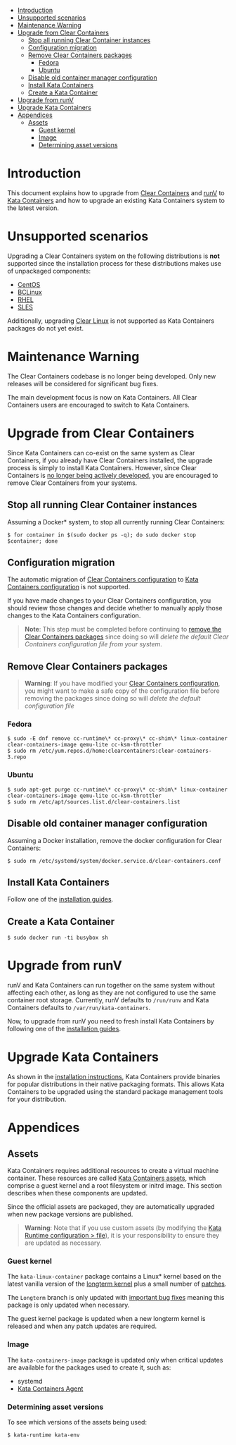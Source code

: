 * [Introduction](#introduction)
* [Unsupported scenarios](#unsupported-scenarios)
* [Maintenance Warning](#maintenance-warning)
* [Upgrade from Clear Containers](#upgrade-from-clear-containers)
    * [Stop all running Clear Container instances](#stop-all-running-clear-container-instances)
    * [Configuration migration](#configuration-migration)
    * [Remove Clear Containers packages](#remove-clear-containers-packages)
        * [Fedora](#fedora)
        * [Ubuntu](#ubuntu)
    * [Disable old container manager configuration](#disable-old-container-manager-configuration)
    * [Install Kata Containers](#install-kata-containers)
    * [Create a Kata Container](#create-a-kata-container)
* [Upgrade from runV](#upgrade-from-runv)
* [Upgrade Kata Containers](#upgrade-kata-containers)
* [Appendices](#appendices)
    * [Assets](#assets)
        * [Guest kernel](#guest-kernel)
        * [Image](#image)
        * [Determining asset versions](#determining-asset-versions)

# Introduction

This document explains how to upgrade from
[Clear Containers](https://github.com/clearcontainers) and [runV](https://github.com/hyperhq/runv) to
[Kata Containers](https://github.com/kata-containers) and how to upgrade an existing
Kata Containers system to the latest version.

# Unsupported scenarios

Upgrading a Clear Containers system on the following distributions is **not**
supported since the installation process for these distributions makes use of
unpackaged components:

- [CentOS](https://github.com/clearcontainers/runtime/blob/master/docs/centos-installation-guide.md)
- [BCLinux](https://github.com/clearcontainers/runtime/blob/master/docs/bclinux-installation-guide.md)
- [RHEL](https://github.com/clearcontainers/runtime/blob/master/docs/rhel-installation-guide.md)
- [SLES](https://github.com/clearcontainers/runtime/blob/master/docs/sles-installation-guide.md)

Additionally, upgrading
[Clear Linux](https://github.com/clearcontainers/runtime/blob/master/docs/clearlinux-installation-guide.md)
is not supported as Kata Containers packages do not yet exist.

# Maintenance Warning

The Clear Containers codebase is no longer being developed. Only new releases
will be considered for significant bug fixes.

The main development focus is now on Kata Containers. All Clear Containers
users are encouraged to switch to Kata Containers.

# Upgrade from Clear Containers

Since Kata Containers can co-exist on the same system as Clear Containers, if
you already have Clear Containers installed, the upgrade process is simply to
install Kata Containers. However, since Clear Containers is
[no longer being actively developed](#maintenance-warning),
you are encouraged to remove Clear Containers from your systems.

## Stop all running Clear Container instances

Assuming a Docker\* system, to stop all currently running Clear Containers:

```
$ for container in $(sudo docker ps -q); do sudo docker stop $container; done
```

## Configuration migration

The automatic migration of
[Clear Containers configuration](https://github.com/clearcontainers/runtime#configuration) to
[Kata Containers configuration](https://github.com/kata-containers/runtime#configuration) is
not supported.

If you have made changes to your Clear Containers configuration, you should
review those changes and decide whether to manually apply those changes to the
Kata Containers configuration.

> **Note**: This step must be completed before continuing to
> [remove the Clear Containers packages](#remove-clear-containers-packages) since doing so will
> *delete the default Clear Containers configuration file from your system*.

## Remove Clear Containers packages

> **Warning**: If you have modified your
> [Clear Containers configuration](https://github.com/clearcontainers/runtime#configuration),
> you might want to make a safe copy of the configuration file before removing the
> packages since doing so will *delete the default configuration file*

### Fedora

```
$ sudo -E dnf remove cc-runtime\* cc-proxy\* cc-shim\* linux-container clear-containers-image qemu-lite cc-ksm-throttler
$ sudo rm /etc/yum.repos.d/home:clearcontainers:clear-containers-3.repo
```

### Ubuntu

```
$ sudo apt-get purge cc-runtime\* cc-proxy\* cc-shim\* linux-container clear-containers-image qemu-lite cc-ksm-throttler
$ sudo rm /etc/apt/sources.list.d/clear-containers.list
```

## Disable old container manager configuration

Assuming a Docker installation, remove the docker configuration for Clear
Containers:

```
$ sudo rm /etc/systemd/system/docker.service.d/clear-containers.conf
```

## Install Kata Containers

Follow one of the [installation guides](https://github.com/kata-containers/documentation/tree/master/install).

## Create a Kata Container

```
$ sudo docker run -ti busybox sh
```

# Upgrade from runV

runV and Kata Containers can run together on the same system without affecting each other, as long as they are
not configured to use the same container root storage. Currently, runV defaults to `/run/runv` and Kata Containers
defaults to `/var/run/kata-containers`.

Now, to upgrade from runV you need to fresh install Kata Containers by following one of
the [installation guides](https://github.com/kata-containers/documentation/tree/master/install).

# Upgrade Kata Containers

As shown in the
[installation instructions](https://github.com/kata-containers/documentation/blob/master/install),
Kata Containers provide binaries for popular distributions in their native
packaging formats. This allows Kata Containers to be upgraded using the
standard package management tools for your distribution.

# Appendices

## Assets

Kata Containers requires additional resources to create a virtual machine
container. These resources are called
[Kata Containers assets](https://github.com/kata-containers/documentation/blob/master/design/architecture.md#assets),
which comprise a guest kernel and a root filesystem or initrd image. This
section describes when these components are updated.

Since the official assets are packaged, they are automatically upgraded when
new package versions are published.

> **Warning**: Note that if you use custom assets (by modifying the
> [Kata Runtime configuration > file](https://github.com/kata-containers/runtime/#configuration)),
> it is your responsibility to ensure they are updated as necessary.

### Guest kernel

The `kata-linux-container` package contains a Linux\* kernel based on the
latest vanilla version of the
[longterm kernel](https://www.kernel.org/)
plus a small number of
[patches](https://github.com/kata-containers/packaging/tree/master/kernel).

The `Longterm` branch is only updated with
[important bug fixes](https://www.kernel.org/category/releases.html)
meaning this package is only updated when necessary.

The guest kernel package is updated when a new longterm kernel is released
and when any patch updates are required.

### Image

The `kata-containers-image` package is updated only when critical updates are
available for the packages used to create it, such as:

- systemd
- [Kata Containers Agent](https://github.com/kata-containers/agent)

### Determining asset versions

To see which versions of the assets being used:

```
$ kata-runtime kata-env
```
